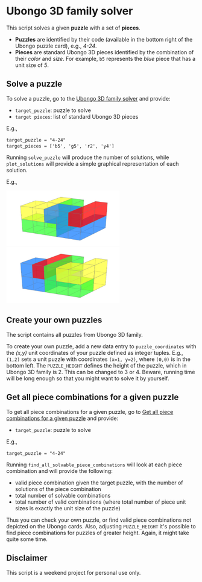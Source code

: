 # Ubongo 3D family solver

This script solves a given **puzzle** with a set of **pieces**.

+ **Puzzles** are identified by their code (available in the bottom right of the Ubongo puzzle card), e.g., *4-24*.
+ **Pieces** are standard Ubongo 3D pieces identified by the combination of their *color* and *size*. For example, `b5` represents the *blue* piece that has a unit size of *5*.

## Solve a puzzle

To solve a puzzle, go to the <a href='#solver'>Ubongo 3D family solver</a> and provide:

+ `target_puzzle`: puzzle to solve
+ `target pieces`: list of standard Ubongo 3D pieces

    
E.g., 

```
target_puzzle = "4-24"
target_pieces = ['b5', 'g5', 'r2', 'y4']
```

Running `solve_puzzle` will produce the number of solutions, while `plot_solutions` will provide a simple graphical representation of each solution.

E.g.,

<img src="sample_solution.png" alt="solution#1 for 4-24" width="300"/>
<img src="sample_solution2.png" alt="solution#2 for 4-24" width="300"/>


## Create your own puzzles

The script contains all puzzles from Ubongo 3D family.

To create your own puzzle, add a new data entry to `puzzle_coordinates` with the *(x,y)* unit coordinates of your puzzle defined as integer tuples. E.g., `(1,2)` sets a unit puzzle with coordinates `(x=1, y=2)`, where `(0,0)` is in the bottom left. The `PUZZLE_HEIGHT` defines the height of the puzzle, which in Ubongo 3D family is 2. This can be changed to 3 or 4. Beware, running time will be long enough so that you might want to solve it by yourself.

## Get all piece combinations for a given puzzle 

To get all piece combinations for a given puzzle, go to <a href='#finder'>Get all piece combinations for a given puzzle</a> and provide:

+ `target_puzzle`: puzzle to solve
    
E.g.,

```
target_puzzle = "4-24"
```

Running `find_all_solvable_piece_combinations` will look at each piece combination and will provide the following:
+ valid piece combination given the target puzzle, with the number of solutions of the piece combination
+ total number of solvable combinations
+ total number of valid combinations (where total number of piece unit sizes is exactly the unit size of the puzzle)

Thus you can check your own puzzle, or find valid piece combinations not depicted on the Ubongo cards.
Also, adjusting `PUZZLE_HEIGHT` it's possible to find piece combinations for puzzles of greater height. Again, it might take quite some time.   


## Disclaimer

This script is a weekend project for personal use only.
